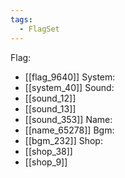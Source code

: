 ```yaml
---
tags:
  - FlagSet
---
```

Flag:
- [[flag_9640]]
System:
- [[system_40]]
Sound:
- [[sound_12]]
- [[sound_13]]
- [[sound_353]]
Name:
- [[name_65278]]
Bgm:
- [[bgm_232]]
Shop:
- [[shop_38]]
- [[shop_9]]
